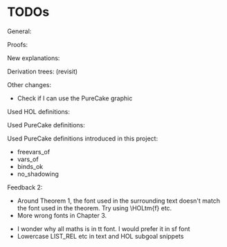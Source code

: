 # TODOs

General:
<!-- - Expand the thesis to make it longer and more comprehensive overall. -->
<!-- - Expand Chapter 5 (Results chapter). -->
<!-- - Review and revise the final chapter to make it less "bullet point"-like and more substantial. -->

Proofs:
<!-- - Add more explanation and text to the proof in the theorem proved by induction on subst_rel. Describe the interesting cases, crucial properties, and relevant helper definitions/lemmas. -->
<!-- - Similarly, provide a more detailed explanation of the significance of Theorem 7. (deep_subst_rel t u ⇒ t =~ u) -->
<!-- - In the new implementation chapter, provide more information about the proofs. -->
<!-- - Expand the specialization explanation -->

New explanations:
<!-- - Include explanations of exp_eq and congruences for it in the Background chapter, under PureCake, ensuring it is understandable to outsiders. -->
<!-- - Provide a definition for LIST_REL in Figure 3.1. -->

Derivation trees: (revisit)
<!-- - Consider presenting the derivation tree as a bullet point list, including the steps of the proof and relevant rules used. -->

Other changes:
- Check if I can use the PureCake graphic

Used HOL definitions:
<!-- - MEM -->
<!-- - MAP2 -->
<!-- - DISJOINT -->
<!-- - LIST_REL -->


Used PureCake definitions:
<!-- - freevars -->
<!-- - boundvars -->
<!-- - closed -->
<!-- - exp_of -->
<!-- - exp_eq -->

Used PureCake definitions introduced in this project:
- freevars_of
- vars_of
- binds_ok
- no_shadowing

Feedback 2:
- Around Theorem 1, the font used in the surrounding text doesn't match the font used in the theorem. Try using \HOLtm{f} etc.
- More wrong fonts in Chapter 3.
<!-- - There seems to be typos in the derivation tree just before Section 3.3.1. The conclusion is missing parenthesis. -->
<!-- - I would have liked the first paragraph (i.e. the "chapter abstract) to be much more upfront that the specialisation pass has not been verified yet. Its verification is left as future work. -->
<!-- - I think every -- you write ought to be a --- -->
<!-- - You should add to the overrides file mappings to change names to the better, e.g. FDOM  would be more understandable as domain etc. You can do this by adding a line as follows to your overrides file. `FDOM 3 domain` -->
<!-- - similarly FLOOKUP would be nicer as lookup -->
<!-- - LIST_REL as list_rel , DISJOINT as disjoint, MEM as mem, MAP2 and map2 -->
<!-- - NONE should be None -->
<!-- - SOME should be Some -->
<!-- - in your tree derivations, the font is different from the fonts used elsewhere in the report -->
<!-- - it seems that the width is not sufficiently wide for Definition 33 -->
<!-- - Why did the author names get all caps in ref [1] and [4]? -->
<!-- - In the references you should protect names like PureCake and CakeML by writing {CakeML} and {PureCake} since otherwise they end up being Cakeml and Purecake. Same with Haskell and GCC and LLVM -->
- I wonder why all maths is in tt font. I would prefer it in sf font
- Lowercase LIST_REL etc in text and HOL subgoal snippets